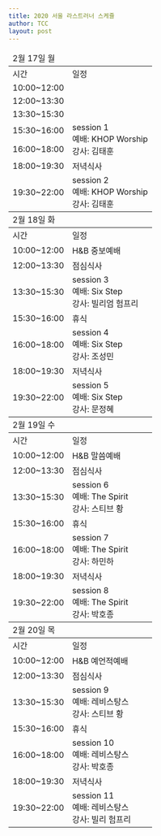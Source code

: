 ```yaml
---
title: 2020 서울 라스트러너 스케쥴
author: TCC 
layout: post
---
```


<style>
table tr td {
    vertical-align: middle;
}
</style>

<table>
    <thead>
        <tr>
            <td colspan="2">2월 17일 월</td>
        </tr>
    </thead>
        <tr>
            <td>시간</td>
            <td>일정</td>
        </tr>
        <tr>
            <td>10:00~12:00</td>
            <td rowspan="3"></td>
        </tr>
        <tr>
            <td>12:00~13:30</td>
        </tr>
        <tr>
            <td>13:30~15:30</td>
        </tr>
        <tr>
            <td>15:30~16:00</td>
            <td rowspan="2">session 1 <br>
            예배: KHOP Worship <br>
            강사: 김태훈
            </td>
        </tr>
        <tr>
            <td>16:00~18:00</td>
        </tr>
        <tr>
            <td>18:00~19:30</td>
            <td>저녁식사</td>
        </tr>
        <tr>
            <td>19:30~22:00</td>
            <td>
                session 2<br>
                예배: KHOP Worship<br>
                강사: 김태훈
            </td>
        </tr>
    <thead>
        <tr>
            <td colspan="2">2월 18일 화</td>
        </tr>
    </thead>
        <tr>
            <td>시간</td>
            <td>일정</td>
        </tr>
        <tr>
            <td>10:00~12:00</td>
            <td>H&B 중보예배</td>
        </tr>
        <tr>
            <td>12:00~13:30</td>
            <td>점심식사</td>
        </tr>
        <tr>
            <td>13:30~15:30</td>
            <td>
                session 3 <br>
                예배: Six Step<br>
                강사: 빌리엄 험프리
            </td>
        </tr>
        <tr>
            <td>15:30~16:00</td>
            <td>휴식</td>
        </tr>
        <tr>
            <td>16:00~18:00</td>
            <td>
                session 4<br>
                예배: Six Step<br>
                강사: 조성민
            </td>
        </tr>
        <tr>
            <td>18:00~19:30</td>
            <td>저녁식사</td>
        </tr>
        <tr>
            <td>19:30~22:00</td>
            <td>
                session 5<br>
                예배: Six Step<br>
                강사: 문정혜
            </td>
        </tr>
    <thead>
        <tr>
            <td colspan="2">2월 19일 수</td>
        </tr>
    </thead>
        <tr>
            <td>시간</td>
            <td>일정</td>
        </tr>
        <tr>
            <td>10:00~12:00</td>
            <td>H&B 말씀예배</td>
        </tr>
        <tr>
            <td>12:00~13:30</td>
            <td>점심식사</td>
        </tr>
        <tr>
            <td>13:30~15:30</td>
            <td>
                session 6<br>
                예배: The Spirit<br>
                강사: 스티브 황
            </td>
        </tr>
        <tr>
            <td>15:30~16:00</td>
            <td>휴식</td>
        </tr>
        <tr>
            <td>16:00~18:00</td>
            <td>
                session 7<br>
                예배: The Spirit<br>
                강사: 하민하
            </td>
        </tr>
        <tr>
            <td>18:00~19:30</td>
            <td>저녁식사</td>
        </tr>
        <tr>
            <td>19:30~22:00</td>
            <td>
                session 8<br>
                예배: The Spirit<br>
                강사: 박호종
            </td>
        </tr>
    <thead>
        <tr>
            <td colspan="2">2월 20일 목</td>
        </tr>
    </thead>
        <tr>
            <td>시간</td>
            <td>일정</td>
        </tr>
        <tr>
            <td>10:00~12:00</td>
            <td>H&B 예언적예배</td>
        </tr>
        <tr>
            <td>12:00~13:30</td>
            <td>점심식사</td>
        </tr>
        <tr>
            <td>13:30~15:30</td>
            <td>
                session 9<br>
                예배: 레비스탕스<br>
                강사: 스티브 황
            </td>
        </tr>
        <tr>
            <td>15:30~16:00</td>
            <td>휴식</td>
        </tr>
        <tr>
            <td>16:00~18:00</td>
            <td>
                session 10<br>
                예배: 레비스탕스<br>
                강사: 박호종
            </td>
        <tr>
            <td>18:00~19:30</td>
            <td>저녁식사</td>
        </tr>
        <tr>
            <td>19:30~22:00</td>
            <td>
                session 11<br>
                예배: 레비스탕스<br>
                강사: 빌리 험프리
            </td>
        </tr>

